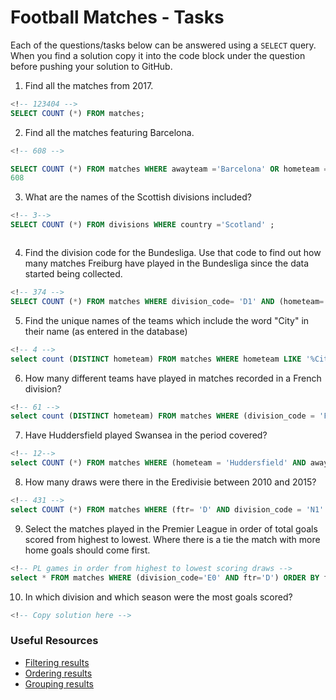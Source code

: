 # Football Matches - Tasks

Each of the questions/tasks below can be answered using a `SELECT` query. When you find a solution copy it into the code block under the question before pushing your solution to GitHub.

1) Find all the matches from 2017.

```sql
<!-- 123404 -->
SELECT COUNT (*) FROM matches;
```

2) Find all the matches featuring Barcelona.

```sql
<!-- 608 -->

SELECT COUNT (*) FROM matches WHERE awayteam ='Barcelona' OR hometeam = 'Barcelona' ;
608

```

3) What are the names of the Scottish divisions included?

```sql
<!-- 3-->
SELECT COUNT (*) FROM divisions WHERE country ='Scotland' ;



```

4) Find the division code for the Bundesliga. Use that code to find out how many matches Freiburg have played in the Bundesliga since the data started being collected.

```sql
<!-- 374 -->
SELECT COUNT (*) FROM matches WHERE division_code= 'D1' AND (hometeam= 'Freiburg' OR awayteam= 'Freiburg') ;

```

5) Find the unique names of the teams which include the word "City" in their name (as entered in the database)

```sql
<!-- 4 -->
select count (DISTINCT hometeam) FROM matches WHERE hometeam LIKE '%City'
```

6) How many different teams have played in matches recorded in a French division?

```sql
<!-- 61 -->
select count (DISTINCT hometeam) FROM matches WHERE (division_code = 'F1' OR division_code= 'F2');


```

7) Have Huddersfield played Swansea in the period covered?

```sql
<!-- 12-->
select COUNT (*) FROM matches WHERE (hometeam = 'Huddersfield' AND awayteam='Swansea') OR (hometeam = 'Swansea' AND awayteam='Huddersfield');

```

8) How many draws were there in the Eredivisie between 2010 and 2015?

```sql
<!-- 431 -->
select COUNT (*) FROM matches WHERE (ftr= 'D' AND division_code = 'N1' AND (season=2010 or season=2011 or season=2012 or season=2013 or season=2014 or season=2015));

```

9) Select the matches played in the Premier League in order of total goals scored from highest to lowest. Where there is a tie the match with more home goals should come first.

```sql
<!-- PL games in order from highest to lowest scoring draws -->
select * FROM matches WHERE (division_code='E0' AND ftr='D') ORDER BY fthg DESC;

```

10) In which division and which season were the most goals scored?

```sql
<!-- Copy solution here -->


```

### Useful Resources

- [Filtering results](https://www.w3schools.com/sql/sql_where.asp)
- [Ordering results](https://www.w3schools.com/sql/sql_orderby.asp)
- [Grouping results](https://www.w3schools.com/sql/sql_groupby.asp)